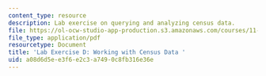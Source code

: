 ```yaml
---
content_type: resource
description: Lab exercise on querying and analyzing census data.
file: https://ol-ocw-studio-app-production.s3.amazonaws.com/courses/11-208-introduction-to-computers-in-public-management-ii-january-iap-2002/a08d6d5ee3f6e2c3a7490c8fb316e36e_notes04.pdf
file_type: application/pdf
resourcetype: Document
title: 'Lab Exercise D: Working with Census Data '
uid: a08d6d5e-e3f6-e2c3-a749-0c8fb316e36e
---
```


